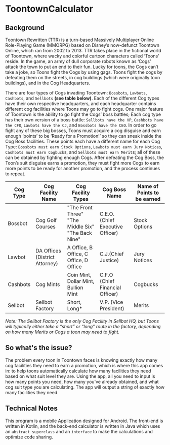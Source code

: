 # ToontownCalculator

## Background 

Toontown Rewritten (TTR) is a turn-based Massively Multiplayer Online Role-Playing Game (MMORPG) based on Disney’s now-defunct Toontown Online, which ran from 2002 to 2013.
TTR takes place in the fictional world of Toontown, where wacky and colorful cartoon characters called ‘Toons’ reside. 
In the game, an army of dull corporate robots known as ‘Cogs’ attack the town to put an end to their fun. 
Lucky for toons, the Cogs can’t take a joke, so Toons fight the Cogs by using gags. 
Toons fight the cogs by defeating them on the streets, in cog buildings (which were originally toon buildings), and in the Cog Headquarters.

There are four types of Cogs invading Toontown: `Bossbots`, `Lawbots`, `Cashbots`, and `Sellbots` **(see table below)**. 
Each of the different Cog types have their own respective headquarters, and each headquarter contains different cog facilities where Toons may go to fight cogs. 
One major feature of Toontown is the ability to go fight the Cogs’ boss battles; 
Each cog type has their own version of a boss battle: `Sellbots have the VP`, `Cashbots have the CFO`, `Lawbots have the CJ`, and `Bossbots have the CEO`. 
In order to go fight any of these big bosses, Toons must acquire a cog disguise and earn enough ‘points’ to be ‘Ready for a Promotion!’ 
so they can sneak inside the Cog Boss facilities. 
These points each have a different name for each Cog Type: `Bossbots must earn Stock Options`, `Lawbots must earn Jury Notices`, 
`Cashbots must earn Cogbuck`s, and `Sellbots must earn Merit`s; all of these can be obtained by fighting enough Cogs. 
After defeating the Cog Boss, the Toon’s suit disguise earns a promotion, they must fight more Cogs to earn more points to be ready for another promotion, 
and the process continues to repeat.


| Cog Type | Cog Facility Name                | Cog Facility Types                                 | Cog Boss Name                    | Name of Points  to be earned |
|----------|----------------------------------|----------------------------------------------------|----------------------------------|------------------------------|
| Bossbot  | Cog Golf  Courses                | "The Front Three" "The Middle Six" "The Back Nine" | C.E.O. (Chief Executive Officer) | Stock Options                |
| Lawbot   | DA Offices  (District  Attorney) | A Office, B Office, C Office, D Office             | C.J.(Chief  Justice)             | Jury Notices                 |
| Cashbots | Cog Mints                        | Coin Mint,  Dollar Mint, Bullion Mint              | C.F.O (Chief Financial Officer)  | Cogbucks                     |
| Sellbot  | Sellbot  Factory                 | Short, Long*                                       | V.P. (Vice  President)           | Merits                       |

_Note: The Sellbot Factory is the only Cog Facility in Sellbot HQ, but Toons will typically either take a “short” or “long” route in the factory, depending on how many Merits or Cogs a toon may need to fight._ 

## So what's the issue?
The problem every toon in Toontown faces is knowing exactly how many cog facilities they need to earn a promotion, 
which is where this app comes in: to help toons automatically calculate how many facilities they need based on what suit level they are. 
Using the app, all you need to input is how many points you need, how many you’ve already obtained, and what cog suit type you are calculating. 
The app will output a string of exactly how many facilities they need.

## Technical Notes

This program is a mobile Application designed for Android. The front-end is written in Kotlin, and the
back-end calculator is written in Java which uses an `abstract superclass` and an `interface` 
to make the calculations and optimize code sharing.
